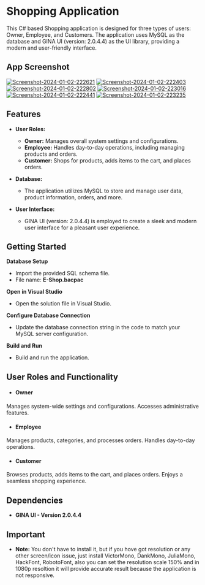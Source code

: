 # Shopping Application

This C# based Shopping application is designed for three types of users: Owner, Employee, and Customers. The application uses MySQL as the database and GINA UI (version: 2.0.4.4) as the UI library, providing a modern and user-friendly interface.

## App Screenshot
<a href="https://ibb.co/fSSSVhn"><img src="https://i.ibb.co/hMMMxPZ/Screenshot-2024-01-02-222621.png" alt="Screenshot-2024-01-02-222621" border="0"></a>
<a href="https://ibb.co/LS1bGMq"><img src="https://i.ibb.co/7vK89HT/Screenshot-2024-01-02-222403.png" alt="Screenshot-2024-01-02-222403" border="0"></a>
<a href="https://ibb.co/ZWVVjG9"><img src="https://i.ibb.co/Gc006nm/Screenshot-2024-01-02-222802.png" alt="Screenshot-2024-01-02-222802" border="0"></a>
<a href="https://ibb.co/YR5njpG"><img src="https://i.ibb.co/DVBcK5n/Screenshot-2024-01-02-223016.png" alt="Screenshot-2024-01-02-223016" border="0"></a>
<a href="https://ibb.co/N1VQSQ7"><img src="https://i.ibb.co/mvD181S/Screenshot-2024-01-02-222441.png" alt="Screenshot-2024-01-02-222441" border="0"></a>
<a href="https://ibb.co/k1ThGxj"><img src="https://i.ibb.co/fvWCX2f/Screenshot-2024-01-02-223235.png" alt="Screenshot-2024-01-02-223235" border="0"></a>

## Features

- **User Roles:**
  - **Owner:** Manages overall system settings and configurations.
  - **Employee:** Handles day-to-day operations, including managing products and orders.
  - **Customer:** Shops for products, adds items to the cart, and places orders.

- **Database:**
  - The application utilizes MySQL to store and manage user data, product information, orders, and more.

- **User Interface:**
  - GINA UI (version: 2.0.4.4) is employed to create a sleek and modern user interface for a pleasant user experience.

## Getting Started

**Database Setup**
* Import the provided SQL schema file.
* File name: **E-Shop.bacpac**

**Open in Visual Studio**
* Open the solution file in Visual Studio.

**Configure Database Connection**
* Update the database connection string in the code to match your MySQL server configuration.

**Build and Run**
* Build and run the application.

## User Roles and Functionality
* #### Owner
Manages system-wide settings and configurations.
Accesses administrative features.
* #### Employee
Manages products, categories, and processes orders.
Handles day-to-day operations.
* #### Customer
Browses products, adds items to the cart, and places orders.
Enjoys a seamless shopping experience.

## Dependencies
* **GINA UI - Version 2.0.4.4**
## Important
* **Note:** You don't have to install it, but if you hove got resolution or any other screen/icon issue, just install VictorMono, DankMono, JuliaMono, HackFont, RobotoFont, also you can set the resolution scale 150% and in 1080p resoltion it will provide accurate result because the application is not responsive.
